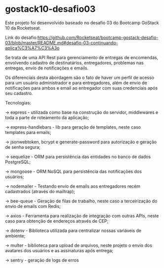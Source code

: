 # gostack10-desafio03

Este projeto foi desenvolvido baseado no desafio 03 do Bootcamp GoStack 10 da Rocketseat.

Link do desafio:https://github.com/Rocketseat/bootcamp-gostack-desafio-03/blob/master/README.md#desafio-03-continuando-aplica%C3%A7%C3%A3o

Se trata de uma API Rest para gerenciamento de entregas de encomendas, envolvendo cadastro de destinatários, entregadores, problemas nas entregas, envio de notificações e emails.

Os diferenciais desta abordagem são o fato de haver um perfil de acesso para um usuário administrador e para entregadores, além de envio de notificações para ambos e email ao entregador com suas credenciais após seu cadastro.

Tecnologias:

-> express - utilizada como base na construção do servidor, middlewares e toda a parte de roteamento da aplicação;

-> express-handlebars - lib para geração de templates, neste caso templates para emails;

-> jsonwebtoken, bcrypt e generate-password para autorização e geração de senha segura;

-> sequelize - ORM para persistência das entidades no banco de dados PostgreSQL;

-> mongoose - ORM NoSQL para persistência das notificações dos usuários;

-> nodemailer - Testando envio de emails aos entregadores recém cadastrados (através do mailtrap);

-> bee-queue - Geração de filas de trabalho, neste caso a terceirização do envio de emails com Redis;

-> axios - Ferramenta para realização de integração com outras APIs, neste caso para obtenção de endereços através de CEP;

-> dotenv - Biblioteca utilizada para centralizar nossas variáveis de ambiente;

-> multer - biblioteca para upload de arquivos, neste projeto o envio dos avatares dos usuários e as assinaturas após entrega;

-> sentry - geração de logs de erros




